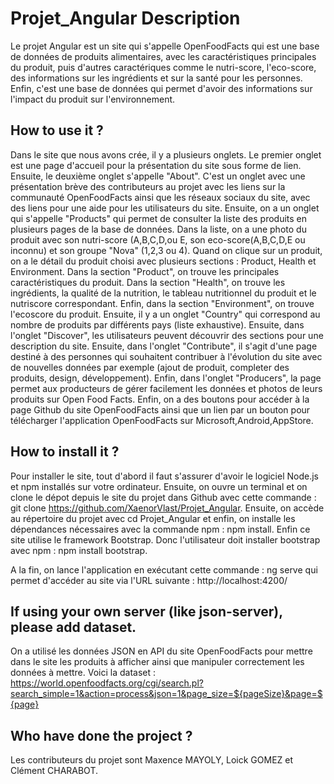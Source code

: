 # Projet_Angular Description

Le projet Angular est un site qui s'appelle OpenFoodFacts qui est une base de données de produits alimentaires, avec les caractéristiques principales du produit, puis d'autres caractériques comme le nutri-score, l'eco-score, des informations sur les ingrédients et sur la santé pour les personnes. Enfin, c'est une base de données qui permet d'avoir des informations sur l'impact du produit sur l'environnement.

## How to use it ?
Dans le site que nous avons crée, il y a plusieurs onglets. Le premier onglet est une page d'accueil pour la présentation du site sous forme de lien. Ensuite, le deuxième onglet s'appelle "About". C'est un onglet avec une présentation brève des contributeurs au projet avec les liens sur la communauté OpenFoodFacts ainsi que les réseaux sociaux du site, avec des liens pour une aide pour les utilisateurs du site. Ensuite, on a un onglet qui s'appelle "Products" qui permet de consulter la liste des produits en plusieurs pages de la base de données. Dans la liste, on a une photo du produit avec son nutri-score (A,B,C,D,ou E, son eco-score(A,B,C,D,E ou inconnu) et son groupe "Nova" (1,2,3 ou 4). Quand on clique sur un produit, on a le détail du produit choisi avec plusieurs sections : Product, Health et Environment. Dans la section "Product", on trouve les principales caractéristiques du produit. Dans la section "Health", on trouve les ingrédients, la qualité de la nutrition, le tableau nutritionnel du produit et le nutriscore correspondant. Enfin, dans la section "Environment", on trouve l'ecoscore du produit.
Ensuite, il y a un onglet "Country" qui correspond au nombre de produits par différents pays (liste exhaustive). Ensuite, dans l'onglet "Discover", les utilisateurs peuvent découvrir des sections pour une description du site. Ensuite, dans l'onglet "Contribute", il s'agit d'une page destiné à des personnes qui souhaitent contribuer à l'évolution du site avec de nouvelles données par exemple (ajout de produit, completer des produits, design, développement). Enfin, dans l'onglet "Producers", la page permet aux producteurs de gérer facilement les données et photos de leurs produits sur Open Food Facts.
Enfin, on a des boutons pour accéder à la page Github du site OpenFoodFacts ainsi que un lien par un bouton pour télécharger l'application OpenFoodFacts sur Microsoft,Android,AppStore.

## How to install it ?
Pour installer le site, tout d'abord il faut s'assurer d'avoir le logiciel Node.js et npm installés sur votre ordinateur. Ensuite, on ouvre un terminal et on clone le dépot depuis le site du projet dans Github avec cette commande : git clone https://github.com/XaenorVlast/Projet_Angular. Ensuite, on accède au répertoire du projet avec cd Projet_Angular et enfin, on installe les dépendances nécessaires avec la commande npm : npm install. Enfin ce site utilise le framework Bootstrap. Donc l'utilisateur doit installer bootstrap avec npm : npm install bootstrap. 

A la fin, on lance l'application en exécutant cette commande : ng serve qui permet d'accéder au site via l'URL suivante : http://localhost:4200/

##  If using your own server (like json-server), please add dataset.
On a utilisé les données JSON en API du site OpenFoodFacts pour mettre dans le site les produits à afficher ainsi que manipuler correctement les données à mettre. Voici la dataset : 
https://world.openfoodfacts.org/cgi/search.pl?search_simple=1&action=process&json=1&page_size=${pageSize}&page=${page} 

## Who have done the project ?
Les contributeurs du projet sont Maxence MAYOLY, Loick GOMEZ et Clément CHARABOT. 
